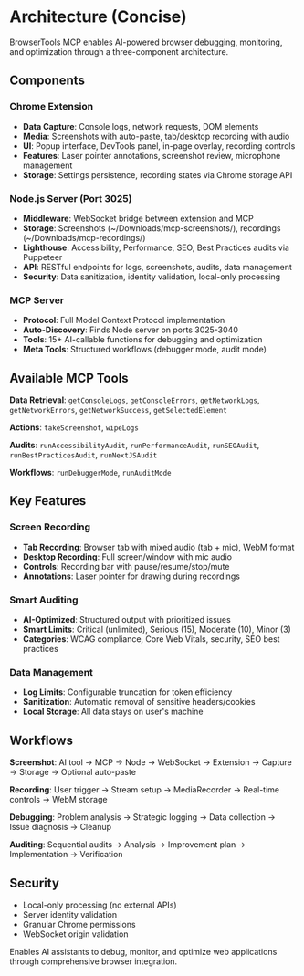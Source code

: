 # Architecture (Concise)

BrowserTools MCP enables AI-powered browser debugging, monitoring, and optimization through a three-component architecture.

## Components

### Chrome Extension

- **Data Capture**: Console logs, network requests, DOM elements
- **Media**: Screenshots with auto-paste, tab/desktop recording with audio
- **UI**: Popup interface, DevTools panel, in-page overlay, recording controls
- **Features**: Laser pointer annotations, screenshot review, microphone management
- **Storage**: Settings persistence, recording states via Chrome storage API

### Node.js Server (Port 3025)

- **Middleware**: WebSocket bridge between extension and MCP
- **Storage**: Screenshots (~/Downloads/mcp-screenshots/), recordings (~/Downloads/mcp-recordings/)
- **Lighthouse**: Accessibility, Performance, SEO, Best Practices audits via Puppeteer
- **API**: RESTful endpoints for logs, screenshots, audits, data management
- **Security**: Data sanitization, identity validation, local-only processing

### MCP Server

- **Protocol**: Full Model Context Protocol implementation
- **Auto-Discovery**: Finds Node server on ports 3025-3040
- **Tools**: 15+ AI-callable functions for debugging and optimization
- **Meta Tools**: Structured workflows (debugger mode, audit mode)

## Available MCP Tools

**Data Retrieval**: `getConsoleLogs`, `getConsoleErrors`, `getNetworkLogs`, `getNetworkErrors`, `getNetworkSuccess`, `getSelectedElement`

**Actions**: `takeScreenshot`, `wipeLogs`

**Audits**: `runAccessibilityAudit`, `runPerformanceAudit`, `runSEOAudit`, `runBestPracticesAudit`, `runNextJSAudit`

**Workflows**: `runDebuggerMode`, `runAuditMode`

## Key Features

### Screen Recording

- **Tab Recording**: Browser tab with mixed audio (tab + mic), WebM format
- **Desktop Recording**: Full screen/window with mic audio
- **Controls**: Recording bar with pause/resume/stop/mute
- **Annotations**: Laser pointer for drawing during recordings

### Smart Auditing

- **AI-Optimized**: Structured output with prioritized issues
- **Smart Limits**: Critical (unlimited), Serious (15), Moderate (10), Minor (3)
- **Categories**: WCAG compliance, Core Web Vitals, security, SEO best practices

### Data Management

- **Log Limits**: Configurable truncation for token efficiency
- **Sanitization**: Automatic removal of sensitive headers/cookies
- **Local Storage**: All data stays on user's machine

## Workflows

**Screenshot**: AI tool → MCP → Node → WebSocket → Extension → Capture → Storage → Optional auto-paste

**Recording**: User trigger → Stream setup → MediaRecorder → Real-time controls → WebM storage

**Debugging**: Problem analysis → Strategic logging → Data collection → Issue diagnosis → Cleanup

**Auditing**: Sequential audits → Analysis → Improvement plan → Implementation → Verification

## Security

- Local-only processing (no external APIs)
- Server identity validation
- Granular Chrome permissions
- WebSocket origin validation

Enables AI assistants to debug, monitor, and optimize web applications through comprehensive browser integration.
